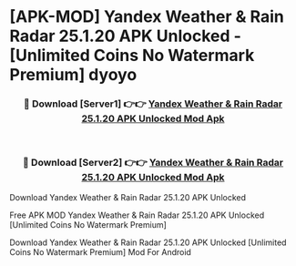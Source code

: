 # [APK-MOD] Yandex Weather & Rain Radar 25.1.20 APK Unlocked - [Unlimited Coins No Watermark Premium] dyoyo



<div align="center">
<h3>🔴 Download [Server1] 👉👉 <a href="https://momento.my/?title=Yandex_Weather_&_Rain_Radar_25.1.20_APK_Unlocked">Yandex Weather & Rain Radar 25.1.20 APK Unlocked Mod Apk</a></h3><br>

<h3>🔴 Download [Server2] 👉👉 <a href="https://momento.my/?title=Yandex_Weather_&_Rain_Radar_25.1.20_APK_Unlocked">Yandex Weather & Rain Radar 25.1.20 APK Unlocked Mod Apk</a></h3>
</div>



Download Yandex Weather & Rain Radar 25.1.20 APK Unlocked 

Free APK MOD Yandex Weather & Rain Radar 25.1.20 APK Unlocked [Unlimited Coins No Watermark Premium]

Download Yandex Weather & Rain Radar 25.1.20 APK Unlocked [Unlimited Coins No Watermark Premium] Mod For Android
